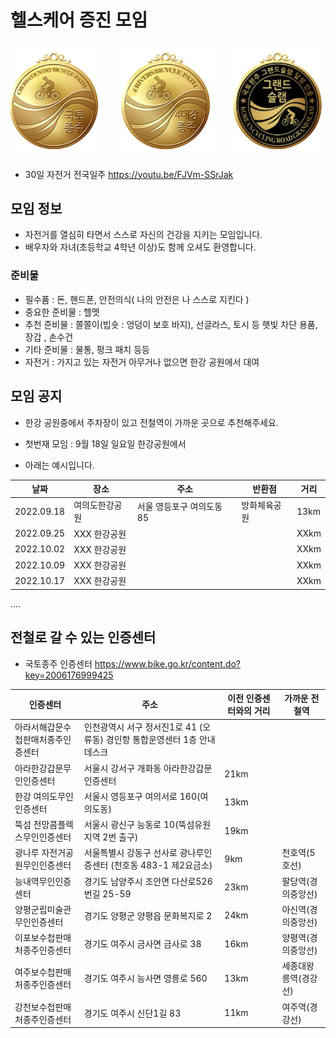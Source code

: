 # 헬스케어 증진 모임 

<img src="https://github.com/biospin/health_care_promotion/blob/main/main.jpg" />

- 30일 자전거 전국일주 
https://youtu.be/FJVm-SSrJak

## 모임 정보
- 자전거를 열심히 타면서 스스로 자신의 건강을 지키는 모임입니다.
- 배우자와 자녀(초등학교 4학년 이상)도 함께 오셔도 환영합니다. 

### 준비물
- 필수품 : 돈, 핸드폰, 안전의식( 나의 안전은 나 스스로 지킨다 )
- 중요한 준비물 : 헬멧
- 추천 준비물 : 쫄쫄이(빕숏 : 엉덩이 보호 바지), 선글라스, 토시 등 햇빛 차단 용품, 장갑 , 손수건 
- 기타 준비물 : 물통, 펑크 패치 등등 
- 자전거 : 가지고 있는 자전거 아무거나 없으면 한강 공원에서 대여 

## 모임 공지 
- 한강 공원중에서 주차장이 있고 전철역이 가까운 곳으로 추천해주세요.
- 첫번재 모임 :  9월 18일 일요일  한강공원에서 

- 아래는 예시입니다. 

|날짜            |    장소         | 주소                        |  반환점          | 거리 
|----------------|-----------------|----------------------------|-----------------|--------
| 2022.09.18     | 여의도한강공원   |  서울 영등포구 여의도동 85   |  방화체육공원     | 13km
| 2022.09.25     | XXX 한강공원    |                             |                  | XXkm
| 2022.10.02     | XXX 한강공원    |                             |                  | XXkm
| 2022.10.09     | XXX 한강공원    |                             |                  | XXkm
| 2022.10.17     | XXX 한강공원    |                             |                  | XXkm
....


## 전철로 갈 수 있는 인증센터 

- 국토종주 인증센터 
https://www.bike.go.kr/content.do?key=2006176999425

|인증센터                        |    주소                                                              | 이전 인증센터와의 거리 |  가까운 전철역 
|-------------------------------|----------------------------------------------------------------------|----------------------|------------------
|아라서해갑문수첩판매처종주인증센터|	인천광역시 서구 정서진1로 41 (오류동) 경인항 통합운영센터 1층 안내데스크  |     
|아라한강갑문무인인증센터	        | 서울시 강서구 개화동 아라한강갑문인증센터                               | 21km                                     
|한강	여의도무인인증센터	         | 서울시 영등포구 여의서로 160(여의도동)                                 | 13km
|뚝섬 전망콤플렉스무인인증센터	   | 서울시 광신구 능동로 10(뚝섬유원지역 2번 출구)                         | 19km
|광나루 자전거공원무인인증센터	   | 서울특별시 강동구 선사로 광나루인증센터 (천호동 483-1 제2요금소)         | 9km                   |  천호역(5호선)
|능내역무인인증센터	             | 경기도 남양주시 조안면 다산로526번길 25-59                             | 23km                   | 팔당역(경의중앙선) 
|양평군립미술관무인인증센터	      | 경기도 양평군 양평읍 문화복지로 2                                      | 24km                  |  아신역(경의중앙선) 
|이포보수첩판매처종주인증센터	     | 경기도 여주시 금사면 금사로 38                                         | 16km                  |  양평역(경의중앙선) 
|여주보수첩판매처종주인증센터	     | 경기도 여주시 능사면 영릉로 560                                        | 13km                  |  세종대왕릉역(경강선)
|강천보수첩판매처종주인증센터	     | 경기도 여주시 신단1길 83                                              | 11km                   | 여주역(경강선)

